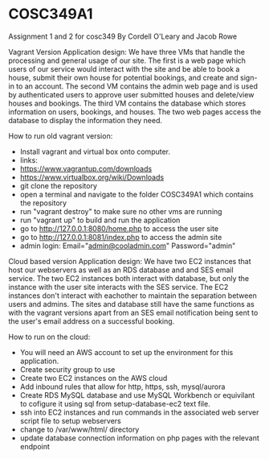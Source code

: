 # COSC349A1
Assignment 1 and 2 for cosc349
By Cordell O'Leary and Jacob Rowe

Vagrant Version Application design:
We have three VMs that handle the processing and general usage of our site.
The first is a web page which users of our service would interact with the site and be able to book a house, submit their own house for potential bookings, and create and sign-in to an account. The second VM contains the admin web page and is used by authenticated users to approve user submitted houses and delete/view houses and bookings. The third VM contains the database which stores information on users, bookings, and houses. The two web pages access the database to display the information they need.

How to run old vagrant version:
- Install vagrant and virtual box onto computer.
- links: 
- https://www.vagrantup.com/downloads 
- https://www.virtualbox.org/wiki/Downloads
- git clone the repository
- open a terminal and navigate to the folder COSC349A1 which contains the repository
- run "vagrant destroy" to make sure no other vms are running
- run "vagrant up" to build and run the application
- go to http://127.0.0.1:8080/home.php to access the user site
- go to http://127.0.0.1:8081/index.php to access the admin site
- admin login: Email="admin@cooladmin.com" Password="admin"

Cloud based version Application design:
We have two EC2 instances that host our webservers as well as an RDS database and and SES email service. The two EC2 instances both interact with database, but only the instance with the user site interacts with the SES service. The EC2 instances don't interact with eachother to maintain the separation between users and admins. The sites and database still have the same functions as with the vagrant versions apart from an SES email notification being sent to the user's email address on a successful booking. 


How to run on the cloud:
- You will need an AWS account to set up the environment for this application.
- Create security group to use
- Create two EC2 instances on the AWS cloud
- Add inbound rules that allow for http, https, ssh, mysql/aurora
- Create RDS MySQL database and use MySQL Workbench or equivilant to cofigure it using sql from setup-database-ec2 text file.
- ssh into EC2 instances and run commands in the associated web server script file to setup webservers
- change to /var/www/html/ directory
- update database connection information on php pages with the relevant endpoint
